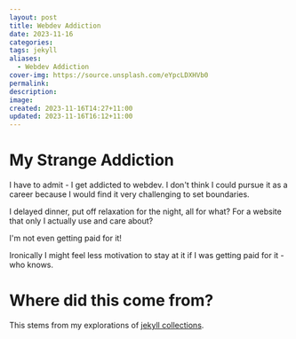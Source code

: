 ```yaml
---
layout: post
title: Webdev Addiction
date: 2023-11-16
categories: 
tags: jekyll
aliases:
  - Webdev Addiction
cover-img: https://source.unsplash.com/eYpcLDXHVb0
permalink: 
description: 
image: 
created: 2023-11-16T14:27+11:00
updated: 2023-11-16T16:12+11:00
---
```

# My Strange Addiction
I have to admit - I get addicted to webdev.
I don't think I could pursue it as a career because I would find it very challenging to set boundaries.

I delayed dinner, put off relaxation for the night, all for what? For a website that only I actually use and care about?

I'm not even getting paid for it!

Ironically I might feel less motivation to stay at it if I was getting paid for it - who knows.

# Where did this come from?
This stems from my explorations of [jekyll collections](2023-11-16-jekyll-collections).
